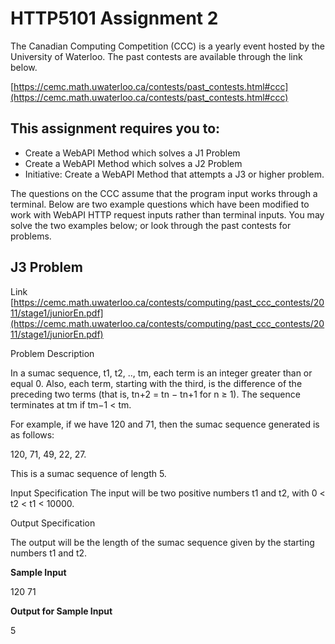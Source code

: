 # HTTP5101 Assignment 2



The Canadian Computing Competition (CCC) is a yearly event hosted by the University of Waterloo. The past contests are available through the link below.

[https://cemc.math.uwaterloo.ca/contests/past_contests.html#ccc](https://cemc.math.uwaterloo.ca/contests/past_contests.html#ccc)

## This assignment requires you to:
- Create a WebAPI Method which solves a J1 Problem
- Create a WebAPI Method which solves a J2 Problem
- Initiative: Create a WebAPI Method that attempts a J3 or higher problem.
  
The questions on the CCC assume that the program input works through a terminal. Below are two example questions which have been
modified to work with WebAPI HTTP request inputs rather than terminal inputs. You may solve the two examples below; or look through the past
contests for problems.


## J3 Problem

Link [https://cemc.math.uwaterloo.ca/contests/computing/past_ccc_contests/2011/stage1/juniorEn.pdf](https://cemc.math.uwaterloo.ca/contests/computing/past_ccc_contests/2011/stage1/juniorEn.pdf)

Problem Description

In a sumac sequence, t1, t2, .., tm, each term is an integer greater than or equal 0. Also, each term,
starting with the third, is the difference of the preceding two terms (that is, tn+2 = tn − tn+1 for
n ≥ 1). The sequence terminates at tm if tm−1 < tm.

For example, if we have 120 and 71, then the sumac sequence generated is as follows:

120, 71, 49, 22, 27.

This is a sumac sequence of length 5.

Input Specification
The input will be two positive numbers t1 and t2, with 0 < t2 < t1 < 10000.

Output Specification

The output will be the length of the sumac sequence given by the starting numbers t1 and t2.

**Sample Input**

120
71

**Output for Sample Input**

5
